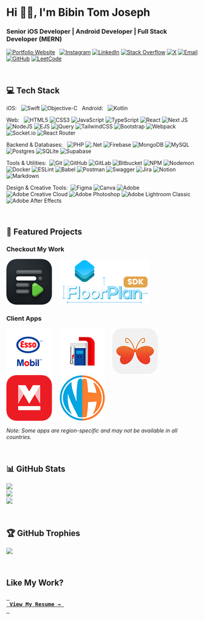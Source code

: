 # Hi 👋🏻, I'm Bibin Tom Joseph
### Senior iOS Developer | Android Developer | Full Stack Developer (MERN)

[![Portfolio Website](https://img.shields.io/badge/Portfolio-Website-FF5722?style=flat&logo=globe&logoColor=white)](https://www.bibintomj.com)
&nbsp;
[![Instagram](https://img.shields.io/badge/Instagram-%23E4405F.svg?logo=Instagram&logoColor=white)](https://instagram.com/bibintomj) 
[![LinkedIn](https://img.shields.io/badge/LinkedIn-%230077B5.svg?logo=linkedin&logoColor=white)](https://linkedin.com/in/bibintomj) 
[![Stack Overflow](https://img.shields.io/badge/-Stackoverflow-FE7A16?logo=stack-overflow&logoColor=white)](https://stackoverflow.com/users/8193339) 
[![X](https://img.shields.io/badge/X-black.svg?logo=X&logoColor=white)](https://x.com/bibintomj) 
[![Email](https://img.shields.io/badge/Email-D14836?logo=gmail&logoColor=white)](mailto:bibintomj@gmail.com) 
[![GitHub](https://img.shields.io/badge/GitHub-181717.svg?logo=github&logoColor=white)](https://github.com/bibintomj) 
[![LeetCode](https://img.shields.io/badge/LeetCode-FFA116.svg?logo=leetcode&logoColor=white)](https://leetcode.com/bibintomj)

<br>

## 💻 Tech Stack

iOS: &nbsp; ![Swift](https://img.shields.io/badge/swift-F54A2A?style=flat&logo=swift&logoColor=white) ![Objective-C](https://img.shields.io/badge/OBJECTIVE--C-%233A95E3.svg?style=flat&logo=apple&logoColor=white)  &nbsp; Android: &nbsp; ![Kotlin](https://img.shields.io/badge/kotlin-%237F52FF.svg?style=flat&logo=kotlin&logoColor=white) 

Web: &nbsp; ![HTML5](https://img.shields.io/badge/html5-%23E34F26.svg?style=flat&logo=html5&logoColor=white) ![CSS3](https://img.shields.io/badge/css3-%231572B6.svg?style=flat&logo=css3&logoColor=white) ![JavaScript](https://img.shields.io/badge/javascript-%23323330.svg?style=flat&logo=javascript&logoColor=%23F7DF1E) ![TypeScript](https://img.shields.io/badge/typescript-%23007ACC.svg?style=flat&logo=typescript&logoColor=white) ![React](https://img.shields.io/badge/react-%2320232a.svg?style=flat&logo=react&logoColor=%2361DAFB) ![Next JS](https://img.shields.io/badge/Next-black?style=flat&logo=next.js&logoColor=white) ![NodeJS](https://img.shields.io/badge/node.js-6DA55F?style=flat&logo=node.js&logoColor=white) ![EJS](https://img.shields.io/badge/ejs-%23B4CA65.svg?style=flat&logo=ejs&logoColor=black) ![jQuery](https://img.shields.io/badge/jquery-%230769AD.svg?style=flat&logo=jquery&logoColor=white) ![TailwindCSS](https://img.shields.io/badge/tailwindcss-%2338B2AC.svg?style=flat&logo=tailwind-css&logoColor=white) ![Bootstrap](https://img.shields.io/badge/bootstrap-%238511FA.svg?style=flat&logo=bootstrap&logoColor=white) ![Webpack](https://img.shields.io/badge/webpack-%238DD6F9.svg?style=flat&logo=webpack&logoColor=black) ![Socket.io](https://img.shields.io/badge/Socket.io-black?style=flat&logo=socket.io&badgeColor=010101) ![React Router](https://img.shields.io/badge/React_Router-CA4245?style=flat&logo=react-router&logoColor=white)

Backend & Databases: &nbsp; ![PHP](https://img.shields.io/badge/php-%23777BB4.svg?style=flat&logo=php&logoColor=white) ![.Net](https://img.shields.io/badge/.NET-5C2D91?style=flat&logo=.net&logoColor=white) ![Firebase](https://img.shields.io/badge/firebase-a08021?style=flat&logo=firebase&logoColor=ffcd34) ![MongoDB](https://img.shields.io/badge/MongoDB-%234ea94b.svg?style=flat&logo=mongodb&logoColor=white) ![MySQL](https://img.shields.io/badge/mysql-4479A1.svg?style=flat&logo=mysql&logoColor=white) ![Postgres](https://img.shields.io/badge/postgres-%23316192.svg?style=flat&logo=postgresql&logoColor=white) ![SQLite](https://img.shields.io/badge/sqlite-%2307405e.svg?style=flat&logo=sqlite&logoColor=white) ![Supabase](https://img.shields.io/badge/Supabase-3ECF8E?style=flat&logo=supabase&logoColor=white)

Tools & Utilities: &nbsp;![Git](https://img.shields.io/badge/git-%23F05033.svg?style=flat&logo=git&logoColor=white) ![GitHub](https://img.shields.io/badge/github-%23121011.svg?style=flat&logo=github&logoColor=white) ![GitLab](https://img.shields.io/badge/gitlab-%23181717.svg?style=flat&logo=gitlab&logoColor=white) ![Bitbucket](https://img.shields.io/badge/bitbucket-%230047B3.svg?style=flat&logo=bitbucket&logoColor=white) ![NPM](https://img.shields.io/badge/NPM-%23CB3837.svg?style=flat&logo=npm&logoColor=white) ![Nodemon](https://img.shields.io/badge/NODEMON-%23323330.svg?style=flat&logo=nodemon&logoColor=%BBDEAD) ![Docker](https://img.shields.io/badge/docker-%230db7ed.svg?style=flat&logo=docker&logoColor=white) ![ESLint](https://img.shields.io/badge/ESLint-4B3263?style=flat&logo=eslint&logoColor=white) ![Babel](https://img.shields.io/badge/Babel-F9DC3e?style=flat&logo=babel&logoColor=black) ![Postman](https://img.shields.io/badge/Postman-FF6C37?style=flat&logo=postman&logoColor=white) ![Swagger](https://img.shields.io/badge/-Swagger-%23Clojure?style=flat&logo=swagger&logoColor=white) ![Jira](https://img.shields.io/badge/jira-%230A0FFF.svg?style=flat&logo=jira&logoColor=white) ![Notion](https://img.shields.io/badge/Notion-%23000000.svg?style=flat&logo=notion&logoColor=white) ![Markdown](https://img.shields.io/badge/markdown-%23000000.svg?style=flat&logo=markdown&logoColor=white)

Design & Creative Tools: &nbsp;![Figma](https://img.shields.io/badge/figma-%23F24E1E.svg?style=flat&logo=figma&logoColor=white) ![Canva](https://img.shields.io/badge/Canva-%2300C4CC.svg?style=flat&logo=Canva&logoColor=white) ![Adobe](https://img.shields.io/badge/adobe-%23FF0000.svg?style=flat&logo=adobe&logoColor=white) ![Adobe Creative Cloud](https://img.shields.io/badge/Adobe%20Creative%20Cloud-DA1F26.svg?style=flat&logo=Adobe%20Creative%20Cloud&logoColor=white) ![Adobe Photoshop](https://img.shields.io/badge/adobe%20photoshop-%2331A8FF.svg?style=flat&logo=adobe%20photoshop&logoColor=white) ![Adobe Lightroom Classic](https://img.shields.io/badge/Adobe%20Lightroom%20Classic-31A8FF.svg?style=flat&logo=Adobe%20Lightroom%20Classic&logoColor=white) ![Adobe After Effects](https://img.shields.io/badge/Adobe%20After%20Effects-9999FF.svg?style=flat&logo=Adobe%20After%20Effects&logoColor=white)


<br> 

## 🚀 Featured Projects

### Checkout My Work
[![Cue Teleprompter](/Assets/120x/cue-teleprompter120x.png 'Cue Teleprompter')](https://apple.co/4dzOx4k) &nbsp;&nbsp;&nbsp; 
[![Floor Plan](/Assets/120x/floorplan-ios-sdk120x.png 'Floor Plan')](https://github.com/bibintomj/FloorPlan)

### Client Apps
[![Esso Mobil](/Assets/120x/esso-and-mobil-app120x.png 'Esso Mobil')](https://apple.co/3wsWHKX) &nbsp;&nbsp;&nbsp; 
[![Exxon Mobil](/Assets/120x/exxon-mobil-rewards120x.png 'Exxon Mobil')](https://apple.co/4dx1s72) &nbsp;&nbsp;&nbsp; 
[![M4Marry](/Assets/120x/m4marry-matrimony-app120x.png 'M4Marry')](https://apple.co/4bazGM6) &nbsp;&nbsp;&nbsp; 
[![Manorama Online](/Assets/120x/manorama-online-news-videos120x.png 'Manorama Online')](https://apple.co/3wzXZUs) &nbsp;&nbsp;&nbsp; 
[![NixitHub](/Assets/120x/nixithub120x.png 'NixitHub')](https://apple.co/4acNyUK)

*Note: Some apps are region-specific and may not be available in all countries.*

<br> 

## 📊 GitHub Stats
![](https://github-readme-stats.vercel.app/api?username=bibintomj&theme=gotham&hide_border=true&include_all_commits=true&count_private=false)<br/>
![](https://nirzak-streak-stats.vercel.app/?user=bibintomj&theme=gotham&hide_border=true)<br/>
![](https://github-readme-stats.vercel.app/api/top-langs/?username=bibintomj&theme=gotham&hide_border=true&include_all_commits=true&count_private=false&layout=compact)

<br> 

## 🏆 GitHub Trophies
![](https://github-profile-trophy.vercel.app/?username=bibintomj&theme=one_dark_pro&no-frame=true&no-bg=false&margin-w=4)


<br>

## Like My Work?
[<kbd> <br> <b>View My Resume →</b> <br> </kbd>][Resume]

[Resume]: <Bibin.iOS.Dev.Resume.pdf>

<br> 

